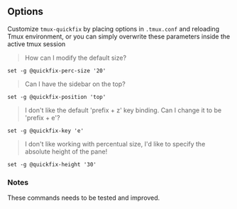 ## Options

Customize `tmux-quickfix` by placing options in `.tmux.conf` and reloading Tmux
environment, or you can simply overwrite these parameters inside the active tmux session

> How can I modify the default size?

    set -g @quickfix-perc-size '20'

> Can I have the sidebar on the top?

    set -g @quickfix-position 'top'

> I don't like the default 'prefix + z' key binding. Can I change it to be 'prefix + e'?

    set -g @quickfix-key 'e'


> I don't like working with percentual size, I'd like to specify the absolute height of the pane!

    set -g @quickfix-height '30'


### Notes

These commands needs to be tested and improved. 
